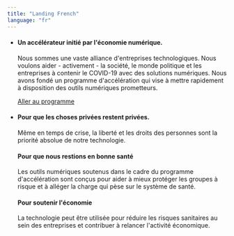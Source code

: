 ```yaml
---
title: "Landing French"
language: "fr"
---
```


- #### Un accélérateur initié par l'économie numérique.

  Nous sommes une vaste alliance d'entreprises technologiques. Nous voulons aider - activement - la société, le monde politique et les entreprises à contenir le COVID-19 avec des solutions numériques. Nous avons fondé un programme d'accélération qui vise à mettre rapidement à disposition des outils numériques prometteurs.

  [Aller au programme](/fr/program)

- #### Pour que les choses privées restent privées.

  Même en temps de crise, la liberté et les droits des personnes sont la priorité absolue de notre technologie.

  #### Pour que nous restions en bonne santé

  Les outils numériques soutenus dans le cadre du programme d'accélération sont conçus pour aider à mieux protéger les groupes à risque et à alléger la charge qui pèse sur le système de santé.

  #### Pour soutenir l'économie

  La technologie peut être utilisée pour réduire les risques sanitaires au sein des entreprises et contribuer à relancer l'activité économique.
